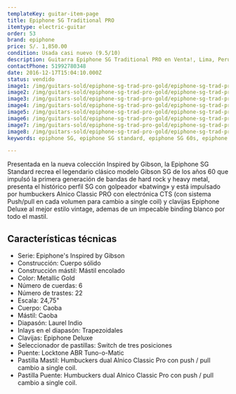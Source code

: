 ```yaml
---
templateKey: guitar-item-page
title: Epiphone SG Traditional PRO
itemtype: electric-guitar
order: 53
brand: epiphone
price: S/. 1,850.00
condition: Usada casi nuevo (9.5/10)
description: Guitarra Epiphone SG Traditional PRO en Venta!, Lima, Peru
contactPhone: 51992780348
date: 2016-12-17T15:04:10.000Z
status: vendido
image1: /img/guitars-sold/epiphone-sg-trad-pro-gold/epiphone-sg-trad-pro-gold-01-sold.jpg
image2: /img/guitars-sold/epiphone-sg-trad-pro-gold/epiphone-sg-trad-pro-gold-02-sold.jpg
image3: /img/guitars-sold/epiphone-sg-trad-pro-gold/epiphone-sg-trad-pro-gold-03-sold.jpg
image4: /img/guitars-sold/epiphone-sg-trad-pro-gold/epiphone-sg-trad-pro-gold-04-sold.jpg
image5: /img/guitars-sold/epiphone-sg-trad-pro-gold/epiphone-sg-trad-pro-gold-05-sold.jpg
image6: /img/guitars-sold/epiphone-sg-trad-pro-gold/epiphone-sg-trad-pro-gold-06-sold.jpg
image7: /img/guitars-sold/epiphone-sg-trad-pro-gold/epiphone-sg-trad-pro-gold-07-sold.jpg
image8: /img/guitars-sold/epiphone-sg-trad-pro-gold/epiphone-sg-trad-pro-gold-08-sold.jpg
keywords: epiphone SG, epiphone SG standard, epiphone SG 60s, epiphone sg traditional PRO, epiphone sg pro

---
```

Presentada en la nueva colección Inspired by Gibson, la Epiphone SG Standard recrea el legendario clásico modelo Gibson SG de los años 60 que impulsó la primera generación de bandas de hard rock y heavy metal, presenta el histórico perfil SG con golpeador «batwing» y está impulsado por humbuckers Alnico Classic PRO con electrónica CTS (con sistema Push/pull en cada volumen para cambio a single coil) y clavijas Epiphone Deluxe al mejor estilo vintage, ademas de un impecable binding blanco por todo el mastil.


## Características técnicas

* Serie: Epiphone's Inspired by Gibson
* Construcción: Cuerpo sólido
* Construcción mástil: Mástil encolado
* Color: Metallic Gold
* Número de cuerdas: 6
* Número de trastes: 22
* Escala: 24,75"
* Cuerpo: Caoba
* Mástil: Caoba
* Diapasón: Laurel Indio
* Inlays en el diapasón: Trapezoidales
* Clavijas: Epiphone Deluxe
* Seleccionador de pastillas: Switch de tres posiciones
* Puente: Locktone ABR Tuno-o-Matic
* Pastilla Mastil: Humbuckers dual Alnico Classic Pro con push / pull cambio a single coil.
* Pastilla Puente: Humbuckers dual Alnico Classic Pro con push / pull cambio a single coil.